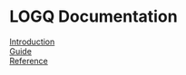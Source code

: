 # LOGQ Documentation

[Introduction](https://alexiush.github.io/LOGQ/introduction.html)    
[Guide](https://alexiush.github.io/LOGQ/guide.html)  
[Reference](https://alexiush.github.io/LOGQ/reference.html)    
